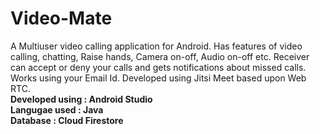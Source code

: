 # Video-Mate
A Multiuser video calling application for Android. Has features of video calling, chatting, Raise hands, Camera on-off, Audio on-off etc. Receiver can accept or deny your calls and gets notifications about missed calls. Works using your Email Id. Developed using Jitsi Meet based upon Web RTC.<br/>
**Developed using : Android Studio<br/>
Langugae used  : Java<br/>
Database : Cloud Firestore<br/>**

